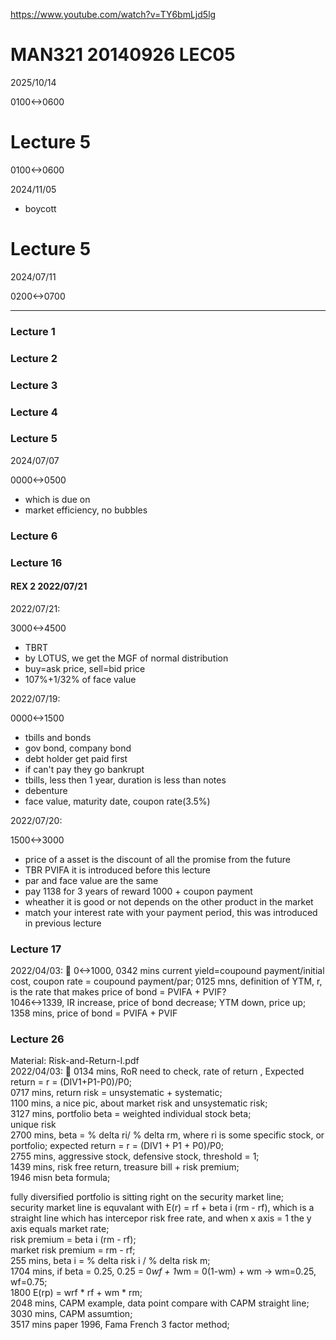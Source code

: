 https://www.youtube.com/watch?v=TY6bmLjd5lg

# MAN321 20140926 LEC05

2025/10/14

0100<->0600

# Lecture 5

0100<->0600

2024/11/05

- boycott

# Lecture 5

2024/07/11

0200<->0700


---


### Lecture 1 <br>

### Lecture 2 <br>

### Lecture 3 <br>

### Lecture 4 <br>

### Lecture 5 <br>

2024/07/07

0000<->0500

- which is due on
- market efficiency, no bubbles

### Lecture 6 <br>

### Lecture 16

#### REX 2 2022/07/21

2022/07/21:

3000<->4500

- TBRT
- by LOTUS, we get the MGF of normal distribution
- buy=ask price, sell=bid price
- 107%+1/32% of face value

2022/07/19:

0000<->1500

- tbills and bonds
- gov bond, company bond
- debt holder get paid first
- if can't pay they go bankrupt
- tbills, less then 1 year, duration is less than notes
- debenture
- face value, maturity date, coupon rate(3.5%)

2022/07/20:

1500<->3000

- price of a asset is the discount of all the promise from the future
- TBR PVIFA it is introduced before this lecture
- par and face value are the same
- pay 1138 for 3 years of reward 1000 + coupon payment
- wheather it is good or not depends on the other product in the market
- match your interest rate with your payment period, this was introduced in previous lecture

### Lecture 17 <br>
2022/04/03: 💫 0<->1000, 0342 mins current yield=coupound payment/initial cost, coupon rate = coupound payment/par; 0125 mns, definition of YTM, r, is the rate that makes price of bond = PVIFA + PVIF?<br>
1046<->1339, IR increase, price of bond decrease; YTM down, price up;<br>
1358 mins, price of bond = PVIFA + PVIF<br>

### Lecture 26 <br>
Material: Risk-and-Return-I.pdf <br>
2022/04/03: 💫 0134 mins, RoR need to check, rate of return , Expected return = r = (DIV1+P1-P0)/P0; <br>
0717 mins, return risk = unsystematic + systematic; <br>
1100 mins, a nice pic, about market risk and unsystematic risk; <br>
3127 mins, portfolio beta = weighted individual stock beta;<br>
unique risk<br>
2700 mins, beta = % delta ri/ % delta rm, where ri is some specific stock, or portfolio; expected return = r = (DIV1 + P1 + P0)/P0;<br>
2755 mins, aggressive stock, defensive stock, threshold = 1;<br>
1439 mins, risk free return, treasure bill + risk premium;<br>
1946 misn beta formula;<br>

fully diversified portfolio is sitting right on the security market line;<br>
security market line is equvalant with E(r) = rf + beta i (rm - rf), which is a straight line which has intercepor risk free rate, and when x axis = 1 the y axis equals market rate;<br>
risk premium = beta i (rm - rf);<br>
market risk premium = rm - rf;<br>
255 mins, beta i = % delta risk i / % delta risk m;<br>
1704 mins, if beta = 0.25, 0.25 = 0*wf + 1*wm = 0(1-wm) + wm -> wm=0.25, wf=0.75;<br>
1800 E(rp) = wrf * rf + wm * rm;<br>
2048 mins, CAPM example, data point compare with CAPM straight line;<br>
3030 mins, CAPM assumtion;<br>
3517 mins paper 1996, Fama French 3 factor method;<br>

